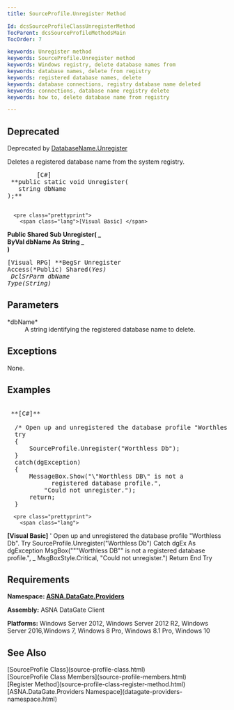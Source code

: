 ```yaml
---
title: SourceProfile.Unregister Method

Id: dcsSourceProfileClassUnregisterMethod
TocParent: dcsSourceProfileMethodsMain
TocOrder: 7

keywords: Unregister method
keywords: SourceProfile.Unregister method
keywords: Windows registry, delete database names from
keywords: database names, delete from registry
keywords: registered database names, delete
keywords: database connections, registry database name deleted
keywords: connections, database name registry delete
keywords: how to, delete database name from registry

---
```


## <span style="font-color:red">Deprecated</span>
Deprecated by [DatabaseName.Unregister](database-name-class-unregister-method.html)

Deletes a registered database name from the system registry.
<pre class="prettyprint">
        <span class="lang">[C#]</span>
 **public static void Unregister(<br />   string dbName<br />);** 
      </pre>
      <pre class="prettyprint">
        <span class="lang">[Visual Basic] </span>
 **Public Shared Sub Unregister( _<br />   ByVal dbName As String _<br />)** 
      </pre>
      <pre class="prettyprint">
        <span class="lang">[Visual RPG]</span>
 **BegSr Unregister Access(*Public) Shared(*Yes)<br />   DclSrParm dbName Type(*String)** 
      </pre>

## Parameters

<dl>
        <dd />
        <dt>
 *dbName* 
        </dt>
        <dd>	A string identifying the registered database name to delete.
						</dd>
</dl>

## Exceptions

None.
## Examples 

<pre class="prettyprint">
        <span class="lang">
 **[C#]** 
        </span>
  /* Open up and unregistered the database profile "Worthless Db". */
  try
  {
      SourceProfile.Unregister("Worthless Db");
  }
  catch(dgException)
  {
      MessageBox.Show("\"Worthless DB\" is not a 
            registered database profile.",
          "Could not unregister.");
      return;
  }</pre>
      <pre class="prettyprint">
        <span class="lang">
 **[Visual Basic]** 
        </span>
  ' Open up and unregistered the database profile "Worthless Db".
  Try
      SourceProfile.Unregister("Worthless Db")
  Catch dgEx As dgException
      MsgBox("""Worthless DB"" is not a registered 
            database profile.", _
      MsgBoxStyle.Critical, "Could not unregister.")
      Return
  End Try</pre>

## Requirements

**Namespace: [ ASNA.DataGate.Providers](datagate-providers-namespace.html)** 

**Assembly:** ASNA DataGate Client 

**Platforms:** Windows Server 2012, Windows Server 2012 R2, Windows Server 2016,Windows 7, Windows 8 Pro, Windows 8.1 Pro, Windows 10
## See Also

<dl />
      [SourceProfile Class](source-profile-class.html) <br />
	  [SourceProfile Class Members](source-profile-members.html) <br />
	  [Register Method](source-profile-class-register-method.html)<br />
	  [ASNA.DataGate.Providers Namespace](datagate-providers-namespace.html)

